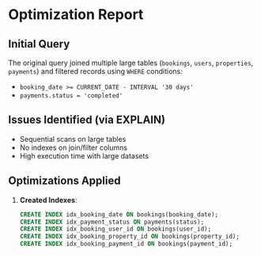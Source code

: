 #  Optimization Report


## Initial Query

The original query joined multiple large tables (`bookings`, `users`, `properties`, `payments`) and filtered records using `WHERE` conditions:

- `booking_date >= CURRENT_DATE - INTERVAL '30 days'`
- `payments.status = 'completed'`

## Issues Identified (via EXPLAIN)

- Sequential scans on large tables
- No indexes on join/filter columns
- High execution time with large datasets

## Optimizations Applied

1. **Created Indexes**:
   ```sql
   CREATE INDEX idx_booking_date ON bookings(booking_date);
   CREATE INDEX idx_payment_status ON payments(status);
   CREATE INDEX idx_booking_user_id ON bookings(user_id);
   CREATE INDEX idx_booking_property_id ON bookings(property_id);
   CREATE INDEX idx_booking_payment_id ON bookings(payment_id);
